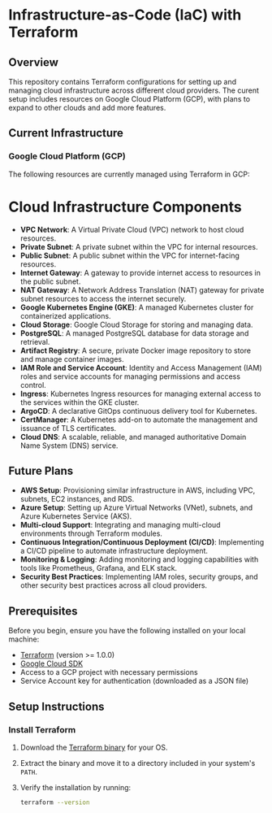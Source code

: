 # Infrastructure-as-Code (IaC) with Terraform

## Overview

This repository contains Terraform configurations for setting up and managing cloud infrastructure across different cloud providers. The curent setup includes resources on Google Cloud Platform (GCP), with plans to expand to other clouds and add more features.

## Current Infrastructure

### Google Cloud Platform (GCP)

The following resources are currently managed using Terraform in GCP:

# Cloud Infrastructure Components

- **VPC Network**: A Virtual Private Cloud (VPC) network to host cloud resources.
- **Private Subnet**: A private subnet within the VPC for internal resources.
- **Public Subnet**: A public subnet within the VPC for internet-facing resources.
- **Internet Gateway**: A gateway to provide internet access to resources in the public subnet.
- **NAT Gateway**: A Network Address Translation (NAT) gateway for private subnet resources to access the internet securely.
- **Google Kubernetes Engine (GKE)**: A managed Kubernetes cluster for containerized applications.
- **Cloud Storage**: Google Cloud Storage for storing and managing data.
- **PostgreSQL**: A managed PostgreSQL database for data storage and retrieval.
- **Artifact Registry**: A secure, private Docker image repository to store and manage container images.
- **IAM Role and Service Account**: Identity and Access Management (IAM) roles and service accounts for managing permissions and access control.
- **Ingress**: Kubernetes Ingress resources for managing external access to the services within the GKE cluster.
- **ArgoCD**: A declarative GitOps continuous delivery tool for Kubernetes.
- **CertManager**: A Kubernetes add-on to automate the management and issuance of TLS certificates.
- **Cloud DNS**: A scalable, reliable, and managed authoritative Domain Name System (DNS) service.


## Future Plans

- **AWS Setup**: Provisioning similar infrastructure in AWS, including VPC, subnets, EC2 instances, and RDS.
- **Azure Setup**: Setting up Azure Virtual Networks (VNet), subnets, and Azure Kubernetes Service (AKS).
- **Multi-cloud Support**: Integrating and managing multi-cloud environments through Terraform modules.
- **Continuous Integration/Continuous Deployment (CI/CD)**: Implementing a CI/CD pipeline to automate infrastructure deployment.
- **Monitoring & Logging**: Adding monitoring and logging capabilities with tools like Prometheus, Grafana, and ELK stack.
- **Security Best Practices**: Implementing IAM roles, security groups, and other security best practices across all cloud providers.

## Prerequisites

Before you begin, ensure you have the following installed on your local machine:

- [Terraform](https://www.terraform.io/downloads.html) (version >= 1.0.0)
- [Google Cloud SDK](https://cloud.google.com/sdk/docs/install)
- Access to a GCP project with necessary permissions
- Service Account key for authentication (downloaded as a JSON file)

## Setup Instructions

### Install Terraform

1. Download the [Terraform binary](https://www.terraform.io/downloads.html) for your OS.
2. Extract the binary and move it to a directory included in your system's `PATH`.
3. Verify the installation by running:

   ```bash
   terraform --version
